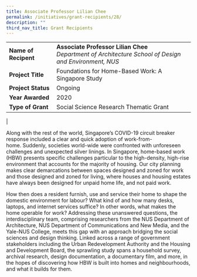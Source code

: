 ```yaml
---
title: Associate Professor Lilian Chee
permalink: /initiatives/grant-recipients/28/
description: ""
third_nav_title: Grant Recipients
---
```

|  |  |
|---|---|
| **Name of Recipent** | **Associate Professor Lilian Chee**<br>_Department of Architecture School of Design and Environment, NUS_ |
| **Project Title** | Foundations for Home-Based Work: A Singapore Study |
| **Project Status** | Ongoing |
| **Year Awarded** | 2020 |
| **Type of Grant** | Social Science Research Thematic Grant |
|

Along with the rest of the world, Singapore’s COVID-19 circuit breaker response included a clear and quick adoption of work-from-home. Suddenly, societies world-wide were confronted with unforeseen challenges and unexpected silver linings. In Singapore, home-based work (HBW) presents specific challenges particular to the high-density, high-rise environment that accounts for the majority of housing. Our city planning makes clear demarcations between spaces designed and zoned for work and those designed and zoned for living, where houses and housing estates have always been designed for unpaid home life, and not paid work.

How then does a resident furnish, use and service their home to shape the domestic environment for labour? What kind of and how many desks, laptops, and internet services suffice? In other words, what makes the home operable for work? Addressing these unanswered questions, the interdisciplinary team, comprising researchers from the NUS Department of Architecture, NUS Department of Communications and New Media, and the Yale-NUS College, meets this gap with an approach bridging the social sciences and design thinking. Linked across a range of government stakeholders including the Urban Redevelopment Authority and the Housing and Development Board, the sprawling study spans a household survey, archival research, design documentation, a documentary film, and more, in the hopes of discovering how HBW is built into homes and neighbourhoods, and what it builds for them.
